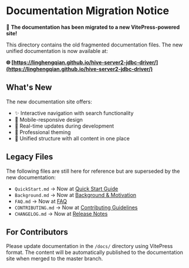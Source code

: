# Documentation Migration Notice

📢 **The documentation has been migrated to a new VitePress-powered site!**

This directory contains the old fragmented documentation files. The new unified documentation is now available at:

**🌐 [https://linghengqian.github.io/hive-server2-jdbc-driver/](https://linghengqian.github.io/hive-server2-jdbc-driver/)**

## What's New

The new documentation site offers:
- ✨ Interactive navigation with search functionality
- 📱 Mobile-responsive design
- 🔄 Real-time updates during development
- 🎨 Professional theming
- 🔗 Unified structure with all content in one place

## Legacy Files

The following files are still here for reference but are superseded by the new documentation:

- `QuickStart.md` → Now at [Quick Start Guide](https://linghengqian.github.io/hive-server2-jdbc-driver/quick-start)
- `Background.md` → Now at [Background & Motivation](https://linghengqian.github.io/hive-server2-jdbc-driver/background)
- `FAQ.md` → Now at [FAQ](https://linghengqian.github.io/hive-server2-jdbc-driver/faq)
- `CONTRIBUTING.md` → Now at [Contributing Guidelines](https://linghengqian.github.io/hive-server2-jdbc-driver/contributing)
- `CHANGELOG.md` → Now at [Release Notes](https://linghengqian.github.io/hive-server2-jdbc-driver/changelog)

## For Contributors

Please update documentation in the `/docs/` directory using VitePress format. The content will be automatically published to the documentation site when merged to the master branch.